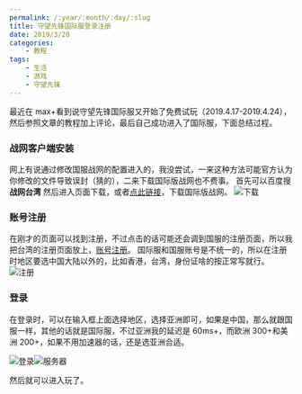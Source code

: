 ```yaml
---
permalink: /:year/:month/:day/:slug
title: 守望先锋国际服登录注册
date: 2019/3/20
categories:
    - 教程
tags:
    - 生活
    - 游戏
    - 守望先锋
---
```


最近在 max+看到说守望先锋国际服又开始了免费试玩（2019.4.17-2019.4.24），然后参照文章的教程加上评论，最后自己成功进入了国际服，下面总结过程。

### 战网客户端安装

网上有说通过修改国服战网的配置进入的，我没尝试，一来这种方法可能官方认为你修改的文件导致误封（猜的），二来下载国际版战网也不费事。
首先可以百度搜 **战网台湾** 然后进入页面下载，或者[点此链接](https://www.blizzard.com/zh-tw/apps/battle.net/desktop)，下载国际版战网。
![下载](https://s2.ax1x.com/2019/04/21/Eiq6B9.jpg)

### 账号注册

在刚才的页面可以找到注册，不过点击的话可能还会调到国服的注册页面，所以我把台湾的注册页面放上，[账号注册](https://tw.battle.net/account/creation/zh/tos.html?style=PHOENIX&country=TW)。
国际服和国服账号是不统一的，所以在注册时地区要选中国大陆以外的，比如香港，台湾，身份证啥的按正常写就行。
![注册](https://s2.ax1x.com/2019/04/21/Eiqc7R.jpg)

### 登录

在登录时，可以在输入框上面选择地区，选择亚洲即可，如果是中国，那么就跟国服一样，其他的话就是国际服，不过亚洲我的延迟是 60ms+，而欧洲 300+和美洲 200+，如果不用加速器的话，还是选亚洲合适。

![登录](https://s2.ax1x.com/2019/04/21/Eiqh9K.jpg)![服务器](https://s2.ax1x.com/2019/04/21/Eiq41O.jpg)

然后就可以进入玩了。
